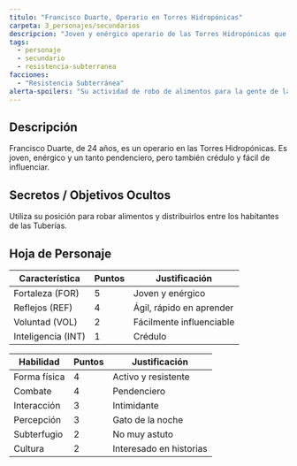 ```yaml
---
titulo: "Francisco Duarte, Operario en Torres Hidropónicas"
carpeta: 3_personajes/secundarios
descripcion: "Joven y enérgico operario de las Torres Hidropónicas que secretamente roba alimentos para la gente de las Tuberías."
tags:
  - personaje
  - secundario
  - resistencia-subterranea
facciones:
  - "Resistencia Subterránea"
alerta-spoilers: "Su actividad de robo de alimentos para la gente de las Tuberías es un secreto."
---
```


## Descripción

Francisco Duarte, de 24 años, es un operario en las Torres Hidropónicas. Es joven, enérgico y un tanto pendenciero, pero también crédulo y fácil de influenciar.

## Secretos / Objetivos Ocultos

Utiliza su posición para robar alimentos y distribuirlos entre los habitantes de las Tuberías.

## Hoja de Personaje

| **Característica** | **Puntos** | **Justificación** |
| --- | --- | --- |
| Fortaleza (FOR) | 5 | Joven y enérgico |
| Reflejos (REF) | 4 | Ágil, rápido en aprender |
| Voluntad (VOL) | 2 | Fácilmente influenciable |
| Inteligencia (INT) | 1 | Crédulo |

| **Habilidad** | **Puntos** | **Justificación** |
| --- | --- | --- |
| Forma física | 4 | Activo y resistente |
| Combate | 4 | Pendenciero |
| Interacción | 3 | Intimidante |
| Percepción | 3 | Gato de la noche |
| Subterfugio | 2 | No muy astuto |
| Cultura | 2 | Interesado en historias |

